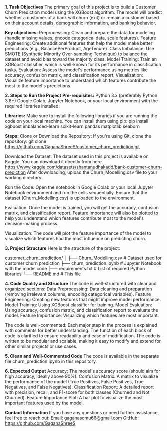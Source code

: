 **1. Task Objectives**
The primary goal of this project is to build a Customer Churn Prediction model using the XGBoost algorithm. The model will predict whether a customer of a bank will churn (exit) or remain a customer based on their account details, demographic information, and banking behavior.

**Key objectives:**
Preprocessing: Clean and prepare the data for modeling (handle missing values, encode categorical data, scale features).
Feature Engineering: Create additional features that help the model make better predictions (e.g., BalancePerProduct, AgeTenure).
Class Imbalance: Use SMOTE (Synthetic Minority Over-sampling Technique) to balance the dataset and avoid bias toward the majority class.
Model Training: Train an XGBoost classifier, which is well-known for its performance in classification tasks.
Evaluation: Assess the model's performance using metrics like accuracy, confusion matrix, and classification report.
Visualization: Visualize feature importance to understand which features contribute the most to the model's predictions.

**2. Steps to Run the Project**
**Pre-requisites:**
Python 3.x (preferably Python 3.8+)
Google Colab, Jupyter Notebook, or your local environment with the required libraries installed.

**Libraries:**
Make sure to install the following libraries if you are running the code on your local machine. You can install them using pip:
pip install xgboost imbalanced-learn scikit-learn pandas matplotlib seaborn

**Steps:**
Clone or Download the Repository: If you're using Git, clone the repository:
git clone https://github.com/GaganaShreeS/customer_churn_prediction.git

Download the Dataset: The dataset used in this project is available on Kaggle. You can download it directly from here.
https://www.kaggle.com/datasets/shantanudhakadd/bank-customer-churn-prediction
After downloading, upload the Churn_Modelling.csv file to your working directory.

Run the Code: Open the notebook in Google Colab or your local Jupyter Notebook environment and run the cells sequentially. Ensure that the dataset (Churn_Modelling.csv) is uploaded to the environment.

Evaluation: Once the model is trained, you will get the accuracy, confusion matrix, and classification report. Feature Importance will also be plotted to help you understand which features contribute most to the model's decision-making process.

Visualization: The code will plot the feature importance of the model to visualize which features had the most influence on predicting churn.

**3. Project Structure**
Here is the structure of the project:

customer_churn_prediction/
│
├── Churn_Modelling.csv        # Dataset used for customer churn prediction
├── churn_prediction.ipynb     # Jupyter Notebook with the model code
├── requirements.txt           # List of required Python libraries
└── README.md                  # This file

**4. Code Quality and Structure**
The code is well-structured with clear and organized sections:
Data Preprocessing: Data cleaning and preparation (removing irrelevant columns, encoding categorical variables).
Feature Engineering: Creating new features that might improve model performance.
Model Training: Using XGBoost classifier for training.
Model Evaluation: Using accuracy, confusion matrix, and classification report to evaluate the model.
Feature Importance: Visualizing which features are most important.

The code is well-commented:
Each major step in the process is explained with comments for better understanding.
The function of each block of code is clarified to ensure readability and ease of modification.
The code is written to be modular and scalable, making it easy to modify and extend for other similar projects or use cases.

**5. Clean and Well-Commented Code**
The code is available in the separate file churn_prediction.ipynb in this repository.

**6. Expected Output**
Accuracy: The model's accuracy score (should aim for high accuracy, ideally above 90%).
Confusion Matrix: A matrix to visualize the performance of the model (True Positives, False Positives, True Negatives, and False Negatives).
Classification Report: A detailed report with precision, recall, and F1-score for both classes (Churned and Not Churned).
Feature Importance Plot: A bar plot to visualize the most important features used by the model.

**Contact Information**
If you have any questions or need further assistance, feel free to reach out:
Email: gaganasomu66@gmail.com
GitHub: https://github.com/GaganaShreeS






